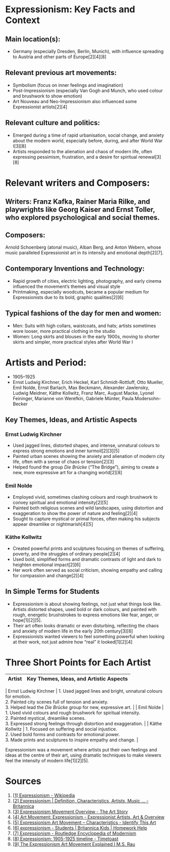 # Expressionism: Key Facts and Context


## Main location(s):  
- Germany (especially Dresden, Berlin, Munich), with influence spreading to Austria and other parts of Europe[2][4][8]

## Relevant previous art movements: 
- Symbolism (focus on inner feelings and imagination)
- Post-Impressionism (especially Van Gogh and Munch, who used colour and brushwork to show emotion)
- Art Nouveau and Neo-Impressionism also influenced some Expressionist artists[2][4]

## Relevant culture and politics: 
- Emerged during a time of rapid urbanisation, social change, and anxiety about the modern world, especially before, during, and after World War I[3][8]
- Artists responded to the alienation and chaos of modern life, often expressing pessimism, frustration, and a desire for spiritual renewal[3][8]

# Relevant writers and Composers:

 
## Writers: Franz Kafka, Rainer Maria Rilke, and playwrights like Georg Kaiser and Ernst Toller, who explored psychological and social themes.

## Composers:

 Arnold Schoenberg (atonal music), Alban Berg, and Anton Webern, whose music paralleled Expressionist art in its intensity and emotional depth[2][7].

## Contemporary Inventions and Technology: 
- Rapid growth of cities, electric lighting, photography, and early cinema influenced the movement’s themes and visual style
- Printmaking, especially woodcuts, became a popular medium for Expressionists due to its bold, graphic qualities[2][6]


## Typical fashions of the day for men and women:  
- Men: Suits with high collars, waistcoats, and hats; artists sometimes wore looser, more practical clothing in the studio
- Women:  Long skirts and blouses in the early 1900s, moving to shorter skirts and simpler, more practical styles after World War I


# Artists and Period:  
- 1905–1925  
- Ernst Ludwig Kirchner, Erich Heckel, Karl Schmidt-Rottluff, Otto Mueller, Emil Nolde, Ernst Barlach, Max Beckmann, Alexander Jawlensky, Ludwig Meidner, Käthe Kollwitz, Franz Marc, August Macke, Lyonel Feininger, Marianne von Werefkin, Gabriele Münter, Paula Modersohn-Becker



## Key Themes, Ideas, and Artistic Aspects

### Ernst Ludwig Kirchner

- Used jagged lines, distorted shapes, and intense, unnatural colours to express strong emotions and inner turmoil[2][3][5]
- Painted urban scenes showing the anxiety and alienation of modern city life, often with a sense of chaos or tension[2][3]
- Helped found the group *Die Brücke* (“The Bridge”), aiming to create a new, more expressive art for a changing world[2][8]

### Emil Nolde

- Employed vivid, sometimes clashing colours and rough brushwork to convey spiritual and emotional intensity[2][5]
- Painted both religious scenes and wild landscapes, using distortion and exaggeration to show the power of nature and feeling[2][4]
- Sought to capture mystical or primal forces, often making his subjects appear dreamlike or nightmarish[4][5]

### Käthe Kollwitz

- Created powerful prints and sculptures focusing on themes of suffering, poverty, and the struggles of ordinary people[2][4]
- Used bold, simplified forms and dramatic contrasts of light and dark to heighten emotional impact[2][6]
- Her work often served as social criticism, showing empathy and calling for compassion and change[2][4]



## In Simple Terms for Students

- Expressionism
 is about showing feelings, not just what things look like. Artists distorted shapes, used bold or dark colours, and painted with rough, energetic brushstrokes to express emotions like fear, anger, or hope[1][2][5].
- Their art often looks dramatic or even disturbing, reflecting the chaos and anxiety of modern life in the early 20th century[3][6]
- Expressionists wanted viewers to feel something powerful when looking at their work, not just admire how “real” it looked[1][2][4]



# Three Short Points for Each Artist

| Artist                  | Key Themes, Ideas, and Artistic Aspects                                                                                  |
|-|-|
| 
Ernst Ludwig Kirchner
 | 1. Used jagged lines and bright, unnatural colours for emotion.<br>2. Painted city scenes full of tension and anxiety.<br>3. Helped lead the *Die Brücke* group for new, expressive art. |
| 
Emil Nolde
          | 1. Used vivid colours and rough brushwork for spiritual intensity.<br>2. Painted mystical, dreamlike scenes.<br>3. Expressed strong feelings through distortion and exaggeration. |
| 
Käthe Kollwitz
      | 1. Focused on suffering and social injustice.<br>2. Used bold forms and contrasts for emotional power.<br>3. Made prints and sculptures to inspire empathy and change. |



Expressionism was a movement where artists put their own feelings and ideas at the centre of their art, using dramatic techniques to make viewers feel the intensity of modern life[1][2][5].

# Sources
1. [[1] Expressionism - Wikipedia](https://en.wikipedia.org/wiki/Expressionism)
2. [[2] Expressionism | Definition, Characteristics, Artists, Music ... - Britannica](https://www.britannica.com/art/Expressionism)
3. [[3] Expressionism Movement Overview - The Art Story](https://www.theartstory.org/movement/expressionism/)
4. [[4] Art Movement: Expressionism - Expressionist Artists, Art & Overview](https://magazine.artland.com/art-movement-expressionism/)
5. [[5] Expressionism Art Movement – Characteristics - Identify This Art](https://www.identifythisart.com/art-movements-styles/modern-art/expressionism-art-movement/)
6. [[6] expressionism - Students | Britannica Kids | Homework Help](https://kids.britannica.com/students/article/expressionism/394580)
7. [[7] Expressionism - Routledge Encyclopedia of Modernism](https://www.rem.routledge.com/articles/overview/expressionism)
8. [[8] Expressionism: 1905-1925 timeline - Timetoast](https://www.timetoast.com/timelines/expressionism-1905-1925)
9. [[9] The Expressionism Art Movement Explained I M.S. Rau](https://rauantiques.com/blogs/canvases-carats-and-curiosities/the-expressionism-art-movement-explained)



